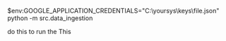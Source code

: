 $env:GOOGLE_APPLICATION_CREDENTIALS="C:\yoursys\keys\file.json"
python -m src.data_ingestion

do this to run the This 
